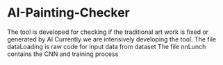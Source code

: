 # AI-Painting-Checker
The tool is developed for checking if the traditional art work is fixed or generated by AI 
Currently we are intensively developing the tool.
The file dataLoading is raw code for input data from dataset
The file nnLunch contains the CNN and training process

